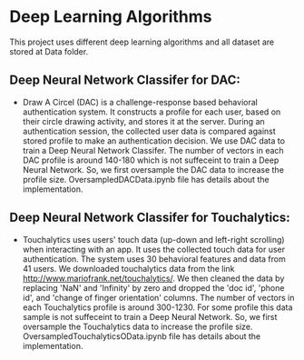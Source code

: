 
# Deep Learning Algorithms
This project uses different deep learning algorithms and all dataset are stored at Data folder.

## Deep Neural Network Classifer for DAC:
* Draw A Circel (DAC) is a challenge-response based behavioral authentication system. It constructs a profile for each user, based on their circle drawing activity, and stores it at the server. During an authentication session, the collected user data is compared against stored profile to make an authentication decision. We use DAC data to train a Deep Neural Network Classifer. The number of vectors in each DAC profile is around 140-180 which is not suffeceint to train a Deep Neural Network. So, we first oversample the DAC data to increase the profile size. OversampledDACData.ipynb file has details about the implementation.


## Deep Neural Network Classifer for Touchalytics:
* Touchalytics uses users' touch data (up-down and left-right scrolling) when interacting with an app. It uses the collected touch data for user authentication. The system uses 30 behavioral features and data from 41 users. We downloaded touchalytics data from the link http://www.mariofrank.net/touchalytics/. We then cleaned the data by replacing 'NaN' and 'Infinity' by zero and dropped the 'doc id', 'phone id', and 'change of finger orientation' columns. The number of vectors in each Touchalytics profile is around 300-1230. For some profile this data sample is not suffeceint to train a Deep Neural Network. So, we first oversample the Touchalytics data to increase the profile size. OversampledTouchalyticsOData.ipynb file has details about the implementation.
